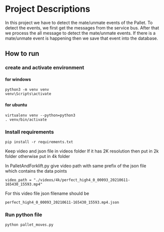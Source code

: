 # Project Descriptions
In this project we have to detect the mate/unmate events of the Pallet. To detect the events, we first get the messages from the service bus.
After that we process the all message to detect the mate/unmate events. If there is a mate/unmate event is happening then we save that event into the database.

## How to run

### create and activate environment
#### for windows
```
python3 -m venv venv
venv\Scripts\activate
```
#### for ubuntu
```
virtualenv venv --python=python3
. venv/bin/activate
```
  
### Install requirements
```
pip install -r requirements.txt
```

Keep video and json file in videos folder 
If it has 2K resolution then put in 2k folder otherwise put in 4k folder

In PalletAndForklift.py give video path with same prefix of the json file which contains the data points
```
video_path = "./videos/4k/perfect_high4_0_00093_20210611-165430_15593.mp4"
```

For this video file json filename should be 
```
perfect_high4_0_00093_20210611-165430_15593.mp4.json
```

### Run python file
```
python pallet_moves.py
```


